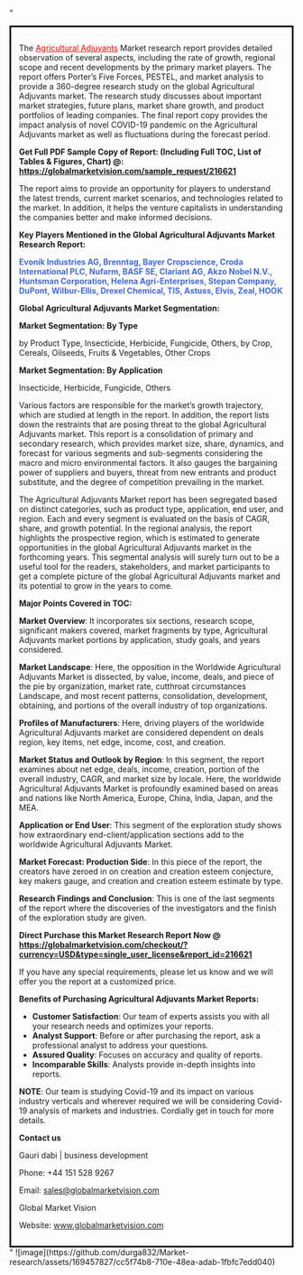 "<div style='border: 3px solid black; padding: 1em;'>

The <a style='color: #ff0000;' href='https://globalmarketvision.com/reports/global-agricultural-adjuvants-market/216621'>Agricultural Adjuvants</a> Market research report provides detailed observation of several aspects, including the rate of growth, regional scope and recent developments by the primary market players. The report offers Porter’s Five Forces, PESTEL, and market analysis to provide a 360-degree research study on the global Agricultural Adjuvants market. The research study discusses about important market strategies, future plans, market share growth, and product portfolios of leading companies. The final report copy provides the impact analysis of novel COVID-19 pandemic on the Agricultural Adjuvants market as well as fluctuations during the forecast period.

<strong>Get Full PDF Sample Copy of Report: (Including Full TOC, List of Tables &amp; Figures, Chart) @</strong><strong>:</strong><strong> <a style='color: #ff0000;' href='https://globalmarketvision.com/sample_request/216621?utm_source=linkedinPulse&utm_medium=Durga&utm_campaign=Durga'><strong>https://globalmarketvision.com/sample_request/216621</strong></a></strong>

The report aims to provide an opportunity for players to understand the latest trends, current market scenarios, and technologies related to the market. In addition, it helps the venture capitalists in understanding the companies better and make informed decisions.

<strong>Key Players Mentioned in the Global Agricultural Adjuvants Market Research Report:</strong>

<strong style='color: #4169e1;'>Evonik Industries AG, Brenntag, Bayer Cropscience, Croda International PLC, Nufarm, BASF SE, Clariant AG, Akzo Nobel N.V., Huntsman Corporation, Helena Agri-Enterprises, Stepan Company, DuPont, Wilbur-Ellis, Drexel Chemical, TIS, Astuss, Elvis, Zeal, HOOK</strong>

<strong>Global Agricultural Adjuvants Market Segmentation:</strong>

<strong>Market Segmentation: By Type</strong>

by Product Type, Insecticide, Herbicide, Fungicide, Others, by Crop, Cereals, Oilseeds, Fruits & Vegetables, Other Crops

<strong>Market Segmentation: By Application</strong>

Insecticide, Herbicide, Fungicide, Others

Various factors are responsible for the market’s growth trajectory, which are studied at length in the report. In addition, the report lists down the restraints that are posing threat to the global Agricultural Adjuvants market. This report is a consolidation of primary and secondary research, which provides market size, share, dynamics, and forecast for various segments and sub-segments considering the macro and micro environmental factors. It also gauges the bargaining power of suppliers and buyers, threat from new entrants and product substitute, and the degree of competition prevailing in the market.

The Agricultural Adjuvants Market report has been segregated based on distinct categories, such as product type, application, end user, and region. Each and every segment is evaluated on the basis of CAGR, share, and growth potential. In the regional analysis, the report highlights the prospective region, which is estimated to generate opportunities in the global Agricultural Adjuvants market in the forthcoming years. This segmental analysis will surely turn out to be a useful tool for the readers, stakeholders, and market participants to get a complete picture of the global Agricultural Adjuvants market and its potential to grow in the years to come.

<strong>Major Points Covered in TOC:</strong>

<strong>Market Overview</strong>: It incorporates six sections, research scope, significant makers covered, market fragments by type, Agricultural Adjuvants market portions by application, study goals, and years considered.

<strong>Market Landscape</strong>: Here, the opposition in the Worldwide Agricultural Adjuvants Market is dissected, by value, income, deals, and piece of the pie by organization, market rate, cutthroat circumstances Landscape, and most recent patterns, consolidation, development, obtaining, and portions of the overall industry of top organizations.

<strong>Profiles of Manufacturers</strong>: Here, driving players of the worldwide Agricultural Adjuvants market are considered dependent on deals region, key items, net edge, income, cost, and creation.

<strong>Market Status and Outlook by Region</strong>: In this segment, the report examines about net edge, deals, income, creation, portion of the overall industry, CAGR, and market size by locale. Here, the worldwide Agricultural Adjuvants Market is profoundly examined based on areas and nations like North America, Europe, China, India, Japan, and the MEA.

<strong>Application or End User</strong>: This segment of the exploration study shows how extraordinary end-client/application sections add to the worldwide Agricultural Adjuvants Market.

<strong>Market Forecast: Production Side</strong>: In this piece of the report, the creators have zeroed in on creation and creation esteem conjecture, key makers gauge, and creation and creation esteem estimate by type.

<strong>Research Findings and Conclusion</strong>: This is one of the last segments of the report where the discoveries of the investigators and the finish of the exploration study are given.

<strong>Direct Purchase this Market Research Report Now @</strong><strong> <strong><a style='color: #ff0000;' href='https://globalmarketvision.com/checkout/?currency=USD&type=single_user_license&report_id=216621?utm_source=linkedinPulse&utm_medium=Durga&utm_campaign=Durga'>https://globalmarketvision.com/checkout/?currency=USD&type=single_user_license&report_id=216621</a></strong>
</strong>

If you have any special requirements, please let us know and we will offer you the report at a customized price.

<strong>Benefits of Purchasing Agricultural Adjuvants Market Reports:</strong>
<ul>
  <li><strong>Customer Satisfaction</strong>: Our team of experts assists you with all your research needs and optimizes your reports.</li>
  <li><strong>Analyst Support</strong>: Before or after purchasing the report, ask a professional analyst to address your questions.</li>
  <li><strong>Assured Quality</strong>: Focuses on accuracy and quality of reports.</li>
  <li><strong>Incomparable Skills</strong>: Analysts provide in-depth insights into reports.</li>
</ul>
<strong>NOTE</strong>: Our team is studying Covid-19 and its impact on various industry verticals and wherever required we will be considering Covid-19 analysis of markets and industries. Cordially get in touch for more details.

<strong>Contact us</strong>

Gauri dabi | business development

Phone: +44 151 528 9267

Email: <a href='mailto:sales@globalmarketvision.com'>sales@globalmarketvision.com</a>

Global Market Vision

Website: <a href='http://www.globalmarketvision.com/'>www.globalmarketvision.com</a>

</div>"
![image](https://github.com/durga832/Market-research/assets/169457827/cc5f74b8-710e-48ea-adab-1fbfc7edd040)
